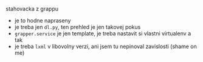 stahovacka z grappu

- je to hodne napraseny
- je treba jen `dl.py`, ten prehled je jen takovej pokus
- `grapper.service` je jen template, je treba nastavit si vlastni virtualenv a tak
- je treba `lxml` v libovolny verzi, ani jsem tu nepinoval zavislosti (shame on me)
